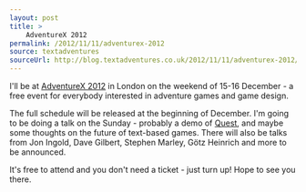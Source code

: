 ```yaml
---
layout: post
title: >
    AdventureX 2012
permalink: /2012/11/11/adventurex-2012
source: textadventures
sourceUrl: http://blog.textadventures.co.uk/2012/11/11/adventurex-2012/
---
```

I'll be at <a href="http://screen7.co.uk/adventurex/">AdventureX 2012</a> in London on the weekend of 15-16 December - a free event for everybody interested in adventure games and game design.

The full schedule will be released at the beginning of December. I'm going to be doing a talk on the Sunday - probably a demo of <a href="http://www.textadventures.co.uk/quest/">Quest</a>, and maybe some thoughts on the future of text-based games. There will also be talks from Jon Ingold, Dave Gilbert, Stephen Marley, Götz Heinrich and more to be announced.

It's free to attend and you don't need a ticket - just turn up! Hope to see you there.